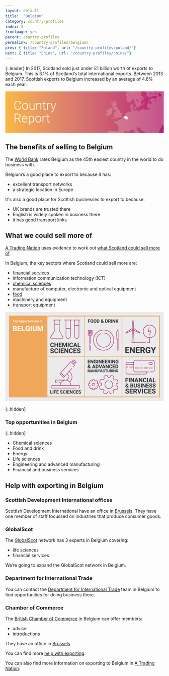 ```yaml
---
layout: default
title:  "Belgium"
category: country-profiles
index: 8
frontpage: yes
parent: country-profiles
permalink: /country-profiles/belgium/
prev: { title: "Poland", url: "/country-profiles/poland/"}
next: { title: "China", url: "/country-profiles/china/"}
---
```


{:.leader}
In 2017, Scotland sold just under £1 billion worth of exports to Belgium. This is 3.1% of Scotland’s total international exports. Between 2013 and 2017, Scottish exports to Belgium increased by an average of 4.6% each year.

![An image of Belgium outlined on a map](/assets/images/country_maps/08-Belgium.png)

## The benefits of selling to Belgium
The [World Bank](http://www.doingbusiness.org/en/rankings) rates Belgium as the 45th easiest country in the world to do business with.

Belgium’s a good place to export to because it has:

* excellent transport networks
* a strategic location in Europe

It's also a good place for Scottish businesses to export to because:

* UK brands are trusted there
* English is widely spoken in business there
* it has good transport links

## What we could sell more of
[A Trading Nation](https://www.gov.scot/publications/scotland-a-trading-nation/) uses evidence to work out [what Scotland could sell more of](/what-we-could-sell-more-of/).

In Belgium, the key sectors where Scotland could sell more are:

* [financial services](/sectors/financial-and-business-services/)
* information communication technology (ICT)
* [chemical sciences](/sectors/life-and-chemical-sciences/)
* manufacture of computer, electronic and optical equipment
* [food](/sectors/food-and-drink/)
* machinery and equipment
* transport equipment

![An infographic of top opportunities in Belgium](/assets/images/country_infographics/08-Belgium-top-opportunities.png)

{:.hidden}
### Top opportunities in Belgium

{:.hidden}
* Chemical sciences
* Food and drink
* Energy
* Life sciences
* Engineering and advanced manufacturing
* Financial and business services

## Help with exporting in Belgium

### Scottish Development International offices

Scottish Development International have an office in [Brussels](https://www.sdi.co.uk/about-sdi/global-offices/europe-middle-east-and-africa/belgium-brussels). They have one member of staff focussed on industries that produce consumer goods.

### GlobalScot

The [GlobalScot](https://www.globalscot.com/) network has 3 experts in Belgium covering:

* life sciences
* financial services

We’re going to expand the GlobalScot network in Belgium.

### Department for International Trade

You can contact the [Department for International Trade](https://www.gov.uk/government/publications/exporting-to-belgium/exporting-to-belgium) team in Belgium to find opportunities for doing business there.  

### Chamber of Commerce

The [British Chamber of Commerce](https://www.britishchamber.be/) in Belgium can offer members:

* advice
* introductions

They have an office in [Brussels](https://www.britishchamber.be/).

You can find more [help with exporting](/help-for-businesses/).

You can also find more information on exporting to Belgium in [A Trading Nation](https://www.gov.scot/publications/scotland-a-trading-nation/).
